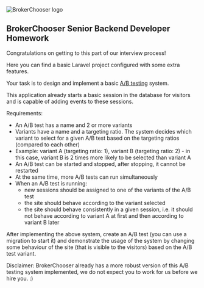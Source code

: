 <img src="https://brokerchooser.com/images/logo.svg" alt="BrokerChooser logo">

## BrokerChooser Senior Backend Developer Homework

Congratulations on getting to this part of our interview process!

Here you can find a basic Laravel project configured with some extra features.

Your task is to design and implement a basic [A/B testing](https://en.wikipedia.org/wiki/A/B_testing) system.

This application already starts a basic session in the database for visitors and is capable of adding events to these sessions.

Requirements:
- An A/B test has a name and 2 or more variants
- Variants have a name and a targeting ratio. The system decides which variant to select for a given A/B test based on the targeting ratios (compared to each other)
- Example: variant A (targeting ratio: 1), variant B (targeting ratio: 2) - in this case, variant B is 2 times more likely to be selected than variant A 
- An A/B test can be started and stopped, after stopping, it cannot be restarted
- At the same time, more A/B tests can run simultaneously
- When an A/B test is running:
  - new sessions should be assigned to one of the variants of the A/B test
  - the site should behave according to the variant selected
  - the site should behave consistently in a given session, i.e. it should not behave according to variant A at first and then according to variant B later

After implementing the above system, create an A/B test (you can use a migration to start it) and demonstrate the usage of the system by changing some behaviour of the site (that is visible to the visitors) based on the A/B test variant.

Disclaimer: BrokerChooser already has a more robust version of this A/B testing system implemented, we do not expect you to work for us before we hire you. :)
